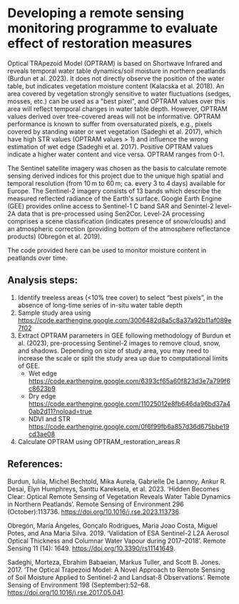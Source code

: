 # Developing a remote sensing monitoring programme to evaluate effect of restoration measures

Optical TRApezoid Model (OPTRAM) is based on Shortwave Infrared and reveals temporal water table dynamics/soil moisture in northern peatlands (Burdun et al. 2023). It does not directly observe the position of the water table, but indicates vegetation moisture content (Kalacska et al. 2018). An area covered by vegetation strongly sensitive to water fluctuations (sedges, mosses, etc.) can be used as a "best pixel", and OPTRAM values over this area will reflect temporal changes in water table depth. However, OPTRAM values derived over tree-covered areas will not be informative. OPTRAM performance is known to suffer from oversaturated pixels, e.g., pixels covered by standing water or wet vegetation (Sadeghi et al. 2017), which have high STR values (OPTRAM values > 1) and influence the wrong estimation of wet edge (Sadeghi et al. 2017). Positive OPTRAM values indicate a higher water content and vice versa. OPTRAM ranges from 0-1. 

The Sentinel satellite imagery was chosen as the basis to calculate remote sensing derived indices for this project due to the unique high spatial and temporal resolution (from 10 m to 60 m; ca. every 3 to 4 days) available for Europe. The Sentinel-2 imagery consists of 13 bands which describe the measured reflected radiance of the Earth's surface. Google Earth Engine (GEE) provides online access to Sentinel-1 C band SAR and Senintel-2 level-2A data that is pre-processed using Sen2Cor. Level-2A processing comprises a scene classification (indicates presence of snow/clouds) and an atmospheric correction (providing bottom of the atmosphere reflectance products) (Obregón et al. 2019). 

The code provided here can be used to monitor moisture content in peatlands over time. 

## Analysis steps: 

1. Identify treeless areas (<10% tree cover) to select “best pixels”, in the absence of  long-time series of in-situ water table depth
2. Sample study area using https://code.earthengine.google.com/3006482d8a5c8a37a92b11af089e7f02 
3. Extract OPTRAM parameters in GEE following methodology of Burdun et al. (2023), pre-processing Sentinel-2 images to remove cloud, snow, and shadows. Depending on size of study area, you may need to increase the scale or split the study area up due to computational limits of GEE.
    - Wet edge https://code.earthengine.google.com/6393cf65a60f823d3e7a799f6c8623b9 
    - Dry edge https://code.earthengine.google.com/11025012e8fb646da96bd37a40ab2d11?noload=true 
    - NDVI and STR https://code.earthengine.google.com/0f6f99fb6a857d36d675bbe19cd3ae08 
4. Calculate OPTRAM using OPTRAM_restoration_areas.R

## References:

Burdun, Iuliia, Michel Bechtold, Mika Aurela, Gabrielle De Lannoy, Ankur R. Desai, Elyn Humphreys, Santtu Kareksela, et al. 2023. ‘Hidden Becomes Clear: Optical Remote Sensing of Vegetation Reveals Water Table Dynamics in Northern Peatlands’. Remote Sensing of Environment 296 (October):113736. https://doi.org/10.1016/j.rse.2023.113736.

Obregón, María Ángeles, Gonçalo Rodrigues, Maria Joao Costa, Miguel Potes, and Ana Maria Silva. 2019. ‘Validation of ESA Sentinel-2 L2A Aerosol Optical Thickness and Columnar Water Vapour during 2017–2018’. Remote Sensing 11 (14): 1649. https://doi.org/10.3390/rs11141649.

Sadeghi, Morteza, Ebrahim Babaeian, Markus Tuller, and Scott B. Jones. 2017. ‘The Optical Trapezoid Model: A Novel Approach to Remote Sensing of Soil Moisture Applied to Sentinel-2 and Landsat-8 Observations’. Remote Sensing of Environment 198 (September):52–68.          https://doi.org/10.1016/j.rse.2017.05.041.
